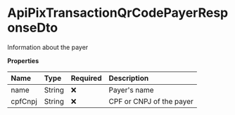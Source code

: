 # ApiPixTransactionQrCodePayerResponseDto

Information about the payer

**Properties**

| Name    | Type   | Required | Description              |
| :------ | :----- | :------- | :----------------------- |
| name    | String | ❌       | Payer's name             |
| cpfCnpj | String | ❌       | CPF or CNPJ of the payer |

<!-- This file was generated by liblab | https://liblab.com/ -->
